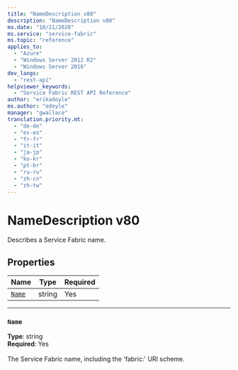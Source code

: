 ```yaml
---
title: "NameDescription v80"
description: "NameDescription v80"
ms.date: "10/21/2020"
ms.service: "service-fabric"
ms.topic: "reference"
applies_to: 
  - "Azure"
  - "Windows Server 2012 R2"
  - "Windows Server 2016"
dev_langs: 
  - "rest-api"
helpviewer_keywords: 
  - "Service Fabric REST API Reference"
author: "erikadoyle"
ms.author: "edoyle"
manager: "gwallace"
translation.priority.mt: 
  - "de-de"
  - "es-es"
  - "fr-fr"
  - "it-it"
  - "ja-jp"
  - "ko-kr"
  - "pt-br"
  - "ru-ru"
  - "zh-cn"
  - "zh-tw"
---
```

# NameDescription v80

Describes a Service Fabric name.

## Properties
| Name | Type | Required |
| --- | --- | --- |
| [`Name`](#name) | string | Yes |

____
### `Name`
__Type__: string <br/>
__Required__: Yes<br/>
<br/>
The Service Fabric name, including the 'fabric:' URI scheme.
